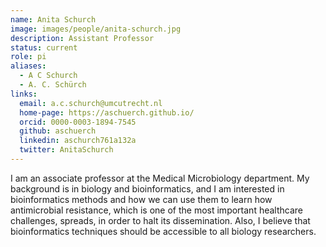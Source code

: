 ```yaml
---
name: Anita Schurch
image: images/people/anita-schurch.jpg
description: Assistant Professor
status: current
role: pi
aliases:
  - A C Schurch 
  - A. C. Schürch
links:
  email: a.c.schurch@umcutrecht.nl
  home-page: https://aschuerch.github.io/
  orcid: 0000-0003-1894-7545
  github: aschuerch
  linkedin: aschurch761a132a
  twitter: AnitaSchurch
---
```


I am an associate professor at the Medical Microbiology department. My background is in biology and bioinformatics, and I am interested in bioinformatics methods and how we can use them to learn how antimicrobial resistance, which is one of the most important healthcare challenges, spreads, in order to halt its dissemination. Also, I believe that bioinformatics techniques should be accessible to all biology researchers. 
